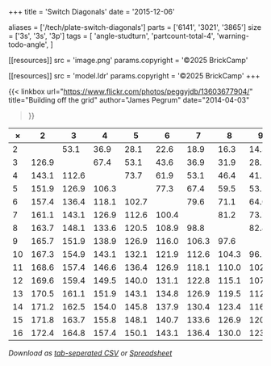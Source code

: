 +++
title = 'Switch Diagonals'
date  = '2015-12-06'

aliases = ['/tech/plate-switch-diagonals']
parts = ['6141', '3021', '3865']
size  = ['3s', '3s', '3p']
tags  = [
  'angle-studturn',
  'partcount-total-4',
  'warning-todo-angle',
]

[[resources]]
src              = 'image.png'
params.copyright = '©2025 BrickCamp'

[[resources]]
src              = 'model.ldr'
params.copyright = '©2025 BrickCamp'
+++

{{< linkbox
    url="https://www.flickr.com/photos/peggyjdb/13603677904/"
    title="Building off the grid"
    author="James Pegrum"
    date="2014-04-03"
>}}

| ×   | 2     | 3     | 4     | 5     | 6     | 7     | 8     | 9     | 10    | 11    | 12    | 13    | 14   | 15   | 16   |
| --- | ----- | ----- | ----- | ----- | ----- | ----- | ----- | ----- | ----- | ----- | ----- | ----- | ---- | ---- | ---- |
| 2   |       | 53.1  | 36.9  | 28.1  | 22.6  | 18.9  | 16.3  | 14.3  | 12.7  | 11.4  | 10.4  | 9.5   | 8.8  | 8.2  | 7.6  |
| 3   | 126.9 |       | 67.4  | 53.1  | 43.6  | 36.9  | 31.9  | 28.1  | 25.1  | 22.6  | 20.6  | 18.9  | 17.5 | 16.3 | 15.2 |
| 4   | 143.1 | 112.6 |       | 73.7  | 61.9  | 53.1  | 46.4  | 41.1  | 36.9  | 33.4  | 30.5  | 28.1  | 26.0 | 24.2 | 22.6 |
| 5   | 151.9 | 126.9 | 106.3 |       | 77.3  | 67.4  | 59.5  | 53.1  | 47.9  | 43.6  | 40.0  | 36.9  | 34.2 | 31.9 | 29.9 |
| 6   | 157.4 | 136.4 | 118.1 | 102.7 |       | 79.6  | 71.1  | 64.0  | 58.1  | 53.1  | 48.9  | 45.2  | 42.1 | 39.3 | 36.9 |
| 7   | 161.1 | 143.1 | 126.9 | 112.6 | 100.4 |       | 81.2  | 73.7  | 67.4  | 61.9  | 57.2  | 53.1  | 49.6 | 46.4 | 43.6 |
| 8   | 163.7 | 148.1 | 133.6 | 120.5 | 108.9 | 98.8  |       | 82.4  | 75.7  | 70.0  | 64.9  | 60.5  | 56.6 | 53.1 | 50.0 |
| 9   | 165.7 | 151.9 | 138.9 | 126.9 | 116.0 | 106.3 | 97.6  |       | 83.3  | 77.3  | 72.1  | 67.4  | 63.2 | 59.5 | 56.1 |
| 10  | 167.3 | 154.9 | 143.1 | 132.1 | 121.9 | 112.6 | 104.3 | 96.7  |       | 84.0  | 78.6  | 73.7  | 69.4 | 65.5 | 61.9 |
| 11  | 168.6 | 157.4 | 146.6 | 136.4 | 126.9 | 118.1 | 110.0 | 102.7 | 96.0  |       | 84.5  | 79.6  | 75.1 | 71.1 | 67.4 |
| 12  | 169.6 | 159.4 | 149.5 | 140.0 | 131.1 | 122.8 | 115.1 | 107.9 | 101.4 | 95.5  |       | 85.0  | 80.5 | 76.3 | 72.5 |
| 13  | 170.5 | 161.1 | 151.9 | 143.1 | 134.8 | 126.9 | 119.5 | 112.6 | 106.3 | 100.4 | 95.0  |       | 85.4 | 81.2 | 77.3 |
| 14  | 171.2 | 162.5 | 154.0 | 145.8 | 137.9 | 130.4 | 123.4 | 116.8 | 110.6 | 104.9 | 99.5  | 94.6  |      | 85.8 | 81.8 |
| 15  | 171.8 | 163.7 | 155.8 | 148.1 | 140.7 | 133.6 | 126.9 | 120.5 | 114.5 | 108.9 | 103.7 | 98.8  | 94.2 |      | 86.1 |
| 16  | 172.4 | 164.8 | 157.4 | 150.1 | 143.1 | 136.4 | 130.0 | 123.9 | 118.1 | 112.6 | 107.5 | 102.7 | 98.2 | 93.9 |      |

_Download as [tab-seperated CSV](table.csv) or [Spreadsheet](table.ods)_
